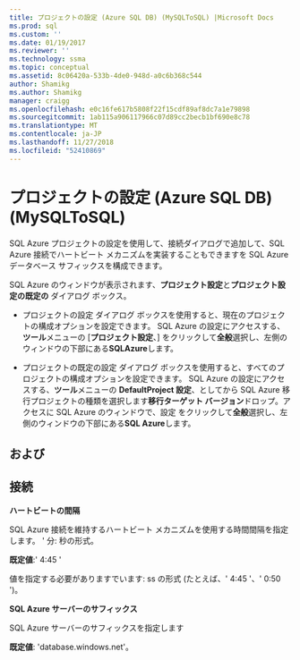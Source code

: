 ```yaml
---
title: プロジェクトの設定 (Azure SQL DB) (MySQLToSQL) |Microsoft Docs
ms.prod: sql
ms.custom: ''
ms.date: 01/19/2017
ms.reviewer: ''
ms.technology: ssma
ms.topic: conceptual
ms.assetid: 8c06420a-533b-4de0-948d-a0c6b368c544
author: Shamikg
ms.author: Shamikg
manager: craigg
ms.openlocfilehash: e0c16fe617b5808f22f15cdf89af8dc7a1e79898
ms.sourcegitcommit: 1ab115a906117966c07d89cc2becb1bf690e8c78
ms.translationtype: MT
ms.contentlocale: ja-JP
ms.lasthandoff: 11/27/2018
ms.locfileid: "52410869"
---
```

# <a name="project-settings-azure-sql-db-mysqltosql"></a>プロジェクトの設定 (Azure SQL DB) (MySQLToSQL)
SQL Azure プロジェクトの設定を使用して、接続ダイアログで追加して、SQL Azure 接続でハートビート メカニズムを実装することもできますを SQL Azure データベース サフィックスを構成できます。  
  
SQL Azure のウィンドウが表示されます、**プロジェクト設定**と**プロジェクト設定の既定の** ダイアログ ボックス。  
  
-   プロジェクトの設定 ダイアログ ボックスを使用すると、現在のプロジェクトの構成オプションを設定できます。 SQL Azure の設定にアクセスする、**ツール**メニューの [**プロジェクト設定**、] をクリックして**全般**選択し、左側のウィンドウの下部にある**SQLAzure**します。  
  
-   プロジェクトの既定の設定 ダイアログ ボックスを使用すると、すべてのプロジェクトの構成オプションを設定できます。 SQL Azure の設定にアクセスする、**ツール**メニューの  **DefaultProject 設定**、としてから SQL Azure 移行プロジェクトの種類を選択します**移行ターゲット バージョン**ドロップ。アクセスに SQL Azure のウィンドウで、設定 をクリックして**全般**選択し、左側のウィンドウの下部にある**SQL Azure**します。  
  
## <a name="options"></a>および  
  
## <a name="connectivity"></a>接続  
**ハートビートの間隔**  
  
SQL Azure 接続を維持するハートビート メカニズムを使用する時間間隔を指定します。 ' 分: 秒の形式。  
  
**既定値**:' 4:45 '  
  
値を指定する必要がありますでいます: ss の形式 (たとえば、' 4:45 '、' 0:50 ')。  
  
**SQL Azure サーバーのサフィックス**  
  
SQL Azure サーバーのサフィックスを指定します  
  
**既定値**: 'database.windows.net'。  
  
